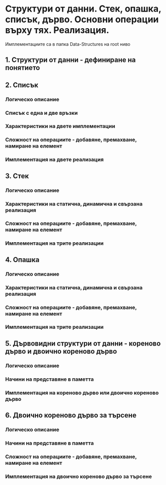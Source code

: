 # Структури от данни. Стек, опашка, списък, дърво. Основни операции върху тях. Реализация.

Имплементациите са в папка Data-Structures на root ниво

## 1. Структури от данни - дефиниране на понятието

## 2. Списък
### Логическо описание
### Списък с една и две връзки
### Характеристики на двете имплементации
### Сложност на операциите - добавяне, премахване, намиране на елемент
### Имплементация на двете реализация

## 3. Стек
### Логическо описание
### Характеристики на статична, динамична и свързана реализация
### Сложност на операциите - добавяне, премахване, намиране на елемент
### Имплементация на трите реализации

## 4. Опашка
### Логическо описание
### Характеристики на статична, динамична и свързана реализация
### Сложност на операциите - добавяне, премахване, намиране на елемент
### Имплементация на трите реализации

## 5. Дървовидни структури от данни - кореново дърво и двоично кореново дърво
### Логическо описание
### Начини на представяне в паметта
### Имплементация на кореново дърво или двоично кореново дърво

## 6. Двоично кореново дърво за търсене
### Логическо описание
### Начини на представяне в паметта
### Сложност на операциите - добавяне, премахване, намиране на елемент
### Имплементация на двоично кореново дърво за търсене
